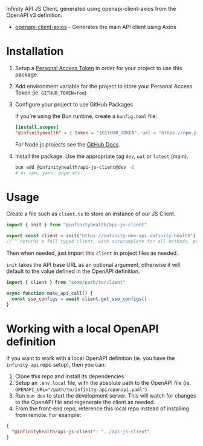 Infinity API JS Client, generated using openapi-client-axios from the OpenAPI v3 definition.

- [openapi-client-axios](https://github.com/openapistack/openapi-client-axios) - Generates the main API client using Axios

# Installation

1. Setup a [Personal Access Token](https://github.com/settings/tokens) in order for your project to use this package.
2. Add environment variable for the project to store your Personal Access Token (ie. `GITHUB_TOKEN=foo`)
3. Configure your project to use GitHub Packages

   If you're using the Bun runtime, create a `bunfig.toml` file:

   ```toml
   [install.scopes]
   "@infinityhealth" = { token = "$GITHUB_TOKEN", url = "https://npm.pkg.github.com/" }
   ```

   For Node.js projects see the [GitHub Docs](https://docs.github.com/en/packages/working-with-a-github-packages-registry/working-with-the-npm-registry#installing-a-package).

4. Install the package. Use the appropriate tag `dev`, `uat` or `latest` (main).
   ```sh
   bun add @infinityhealth/api-js-client@dev -D
   # or npm, yarn, pnpm etc.
   ```

# Usage

Create a file such as `client.ts` to store an instance of our JS Client.

```ts
import { init } from "@infinityhealth/api-js-client"

export const client = init("https://infinity-dev-api.infinity.health")
// ^ returns a full typed client, with autocomplete for all methods, parameters etc.
```

Then when needed, just import this `client` in project files as needed.

`init` takes the API base URL as an optional argument, otherwise it will default to the value defined in the OpenAPI definition.

```ts
import { client } from "some/path/to/client"

async function make_api_call() {
  const sso_configs = await client.get_sso_configs()
}
```

# Working with a local OpenAPI definition

If you want to work with a local OpenAPI definition (ie. you have the `infinity-api` repo setup), then you can:

1. Clone this repo and install its dependencies
2. Setup an `.env.local` file, with the absolute path to the OpenAPI file (ie. `OPENAPI_URL="/path/to/infinity-api/openapi.yaml"`)
3. Run `bun dev` to start the development server. This will watch for changes to the OpenAPI file and regenerate the client as needed.
4. From the front-end repo, reference this local repo instead of installing from remote. For example:

```json
{
  "@infinityhealth/api-js-client": "../api-js-client"
}
```
